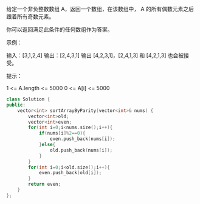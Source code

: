 给定一个非负整数数组 A，返回一个数组，在该数组中， A 的所有偶数元素之后跟着所有奇数元素。

你可以返回满足此条件的任何数组作为答案。

 

示例：

输入：[3,1,2,4]
输出：[2,4,3,1]
输出 [4,2,3,1]，[2,4,1,3] 和 [4,2,1,3] 也会被接受。


提示：

1 <= A.length <= 5000
0 <= A[i] <= 5000

```cpp
class Solution {
public:
    vector<int> sortArrayByParity(vector<int>& nums) {
        vector<int>old;
        vector<int>even;
        for(int i=0;i<nums.size();i++){
            if(nums[i]%2==0){
                even.push_back(nums[i]);
            }else{
                old.push_back(nums[i]);
            }
        }
        for(int i=0;i<old.size();i++){
            even.push_back(old[i]);
        }
        return even;
    }
};
```

